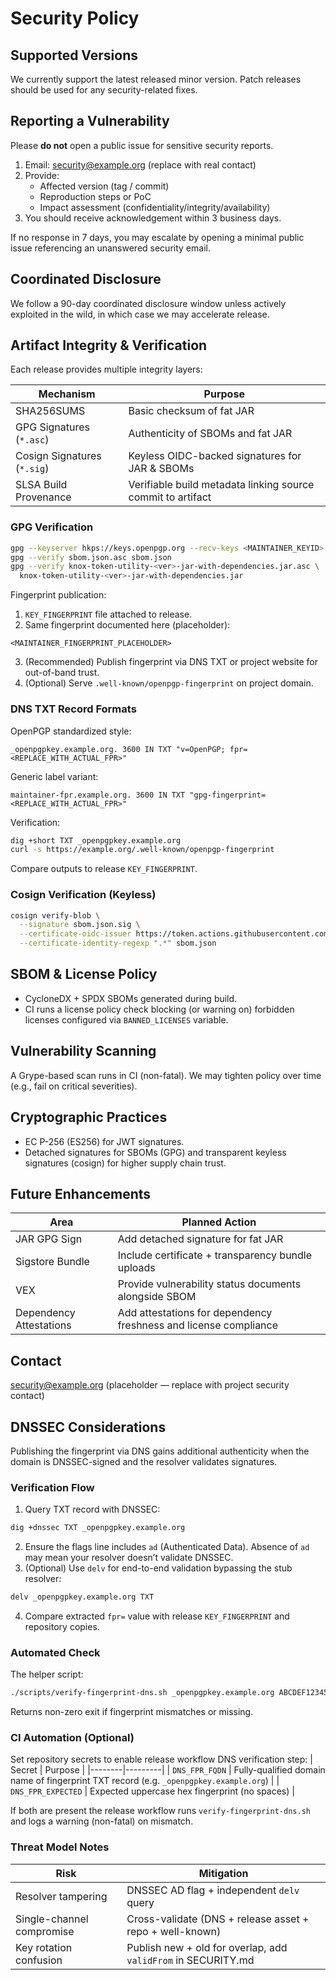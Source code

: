# Security Policy

## Supported Versions
We currently support the latest released minor version. Patch releases should be used for any security-related fixes.

## Reporting a Vulnerability
Please **do not** open a public issue for sensitive security reports.

1. Email: security@example.org (replace with real contact)
2. Provide:
   - Affected version (tag / commit)
   - Reproduction steps or PoC
   - Impact assessment (confidentiality/integrity/availability)
3. You should receive acknowledgement within 3 business days.

If no response in 7 days, you may escalate by opening a minimal public issue referencing an unanswered security email.

## Coordinated Disclosure
We follow a 90-day coordinated disclosure window unless actively exploited in the wild, in which case we may accelerate release.

## Artifact Integrity & Verification
Each release provides multiple integrity layers:

| Mechanism | Purpose |
|-----------|---------|
| SHA256SUMS | Basic checksum of fat JAR |
| GPG Signatures (`*.asc`) | Authenticity of SBOMs and fat JAR |
| Cosign Signatures (`*.sig`) | Keyless OIDC-backed signatures for JAR & SBOMs |
| SLSA Build Provenance | Verifiable build metadata linking source commit to artifact |

### GPG Verification
```bash
gpg --keyserver hkps://keys.openpgp.org --recv-keys <MAINTAINER_KEYID>
gpg --verify sbom.json.asc sbom.json
gpg --verify knox-token-utility-<ver>-jar-with-dependencies.jar.asc \
  knox-token-utility-<ver>-jar-with-dependencies.jar
```

Fingerprint publication:
1. `KEY_FINGERPRINT` file attached to release.
2. Same fingerprint documented here (placeholder):
```
<MAINTAINER_FINGERPRINT_PLACEHOLDER>
```
3. (Recommended) Publish fingerprint via DNS TXT or project website for out-of-band trust.
4. (Optional) Serve `.well-known/openpgp-fingerprint` on project domain.

### DNS TXT Record Formats
OpenPGP standardized style:
```
_openpgpkey.example.org. 3600 IN TXT "v=OpenPGP; fpr=<REPLACE_WITH_ACTUAL_FPR>"
```

Generic label variant:
```
maintainer-fpr.example.org. 3600 IN TXT "gpg-fingerprint=<REPLACE_WITH_ACTUAL_FPR>"
```

Verification:
```bash
dig +short TXT _openpgpkey.example.org
curl -s https://example.org/.well-known/openpgp-fingerprint
```
Compare outputs to release `KEY_FINGERPRINT`.

### Cosign Verification (Keyless)
```bash
cosign verify-blob \
  --signature sbom.json.sig \
  --certificate-oidc-issuer https://token.actions.githubusercontent.com \
  --certificate-identity-regexp ".*" sbom.json
```

## SBOM & License Policy
- CycloneDX + SPDX SBOMs generated during build.
- CI runs a license policy check blocking (or warning on) forbidden licenses configured via `BANNED_LICENSES` variable.

## Vulnerability Scanning
A Grype-based scan runs in CI (non-fatal). We may tighten policy over time (e.g., fail on critical severities).

## Cryptographic Practices
- EC P-256 (ES256) for JWT signatures.
- Detached signatures for SBOMs (GPG) and transparent keyless signatures (cosign) for higher supply chain trust.

## Future Enhancements
| Area | Planned Action |
|------|----------------|
| JAR GPG Sign | Add detached signature for fat JAR |
| Sigstore Bundle | Include certificate + transparency bundle uploads |
| VEX | Provide vulnerability status documents alongside SBOM |
| Dependency Attestations | Add attestations for dependency freshness and license compliance |

## Contact
security@example.org (placeholder — replace with project security contact)

## DNSSEC Considerations
Publishing the fingerprint via DNS gains additional authenticity when the domain is DNSSEC-signed and the resolver validates signatures.

### Verification Flow
1. Query TXT record with DNSSEC:
```bash
dig +dnssec TXT _openpgpkey.example.org
```
2. Ensure the flags line includes `ad` (Authenticated Data). Absence of `ad` may mean your resolver doesn’t validate DNSSEC.
3. (Optional) Use `delv` for end-to-end validation bypassing the stub resolver:
```bash
delv _openpgpkey.example.org TXT
```
4. Compare extracted `fpr=` value with release `KEY_FINGERPRINT` and repository copies.

### Automated Check
The helper script:
```bash
./scripts/verify-fingerprint-dns.sh _openpgpkey.example.org ABCDEF1234567890ABCDEF1234567890ABCDEF12
```
Returns non-zero exit if fingerprint mismatches or missing.

### CI Automation (Optional)
Set repository secrets to enable release workflow DNS verification step:
| Secret | Purpose |
|--------|---------|
| `DNS_FPR_FQDN` | Fully-qualified domain name of fingerprint TXT record (e.g. `_openpgpkey.example.org`) |
| `DNS_FPR_EXPECTED` | Expected uppercase hex fingerprint (no spaces) |

If both are present the release workflow runs `verify-fingerprint-dns.sh` and logs a warning (non-fatal) on mismatch.

### Threat Model Notes
| Risk | Mitigation |
|------|------------|
| Resolver tampering | DNSSEC AD flag + independent `delv` query |
| Single-channel compromise | Cross-validate (DNS + release asset + repo + well-known) |
| Key rotation confusion | Publish new + old for overlap, add `validFrom` in SECURITY.md |
